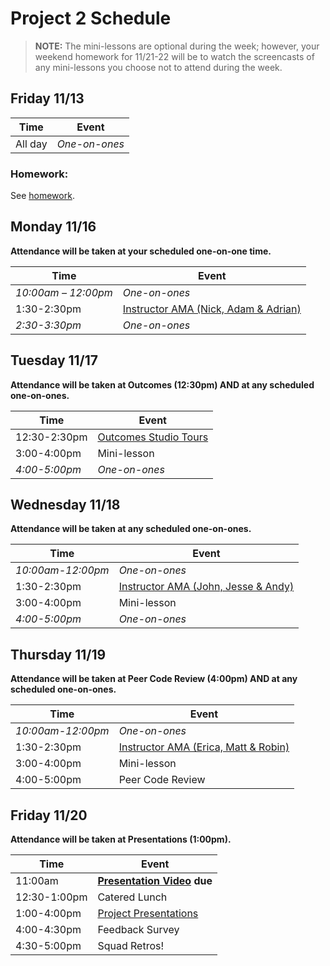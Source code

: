 # Project 2 Schedule

> **NOTE:** The mini-lessons are optional during the week; however, your weekend homework for 11/21-22 will be to watch the screencasts of any mini-lessons you choose not to attend during the week.

## Friday 11/13

| Time | Event |
|------|-------|
|All day|*One-on-ones*|

### Homework:

See [homework](homework.md).

## Monday 11/16

**Attendance will be taken at your scheduled one-on-one time.**

| Time | Event |
|------|-------|
|*10:00am – 12:00pm*|*One-on-ones*|
| 1:30-2:30pm  | [Instructor AMA (Nick, Adam & Adrian)](./amas.md)|
|*2:30-3:30pm*|*One-on-ones*|

## Tuesday 11/17

**Attendance will be taken at Outcomes (12:30pm) AND at any scheduled one-on-ones.**

| Time | Event |
|------|-------|
| 12:30-2:30pm | [Outcomes Studio Tours](https://docs.google.com/spreadsheets/u/1/d/15-qrBUoz72aJxQnNnlZfmG4Akhy25p-AYwtCXQKpGSY/edit#gid=0) |
| 3:00-4:00pm | Mini-lesson |
|*4:00-5:00pm*|*One-on-ones*|

## Wednesday 11/18

**Attendance will be taken at any scheduled one-on-ones.**

| Time | Event |
|------|-------|
|*10:00am-12:00pm*|*One-on-ones*|
| 1:30-2:30pm  | [Instructor AMA (John, Jesse & Andy)](./amas.md)|
| 3:00-4:00pm | Mini-lesson |
|*4:00-5:00pm*|*One-on-ones*|

## Thursday 11/19

**Attendance will be taken at Peer Code Review (4:00pm) AND at any scheduled one-on-ones.**

| Time | Event |
|------|-------|
|*10:00am-12:00pm*|*One-on-ones*|
| 1:30-2:30pm  | [Instructor AMA (Erica, Matt & Robin)](./amas.md)|
| 3:00-4:00pm | Mini-lesson |
| 4:00-5:00pm | Peer Code Review |



## Friday 11/20

**Attendance will be taken at Presentations (1:00pm).**

| Time | Event |
|------|-------|
| 11:00am | **[Presentation Video](./presentations.md) due** |
| 12:30-1:00pm | Catered Lunch |
| 1:00-4:00pm  | [Project Presentations](presentations.md)|
| 4:00-4:30pm | Feedback Survey |
| 4:30-5:00pm | Squad Retros! |
